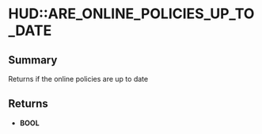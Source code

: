 # HUD::ARE_ONLINE_POLICIES_UP_TO_DATE

## Summary
Returns if the online policies are up to date

## Returns
* **BOOL**